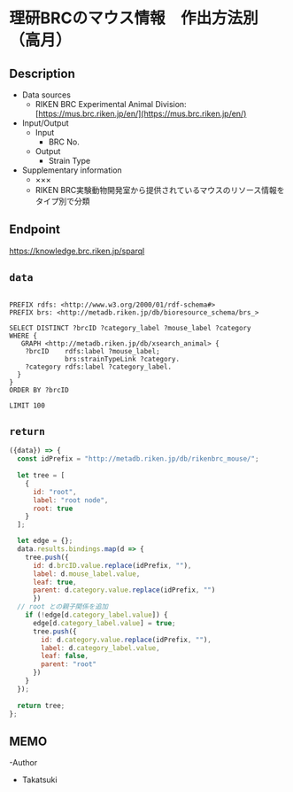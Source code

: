 # 理研BRCのマウス情報　作出方法別（高月）

## Description

- Data sources
     - RIKEN BRC Experimental Animal Division: [https://mus.brc.riken.jp/en/](https://mus.brc.riken.jp/en/)
- Input/Output
     -  Input
        - BRC No.
    - Output
        - Strain Type
- Supplementary information
     - ×××
     - RIKEN BRC実験動物開発室から提供されているマウスのリソース情報をタイプ別で分類


## Endpoint

https://knowledge.brc.riken.jp/sparql

## `data`

```sparql

PREFIX rdfs: <http://www.w3.org/2000/01/rdf-schema#>
PREFIX brs: <http://metadb.riken.jp/db/bioresource_schema/brs_>

SELECT DISTINCT ?brcID ?category_label ?mouse_label ?category
WHERE {
   GRAPH <http://metadb.riken.jp/db/xsearch_animal> { 
    ?brcID    rdfs:label ?mouse_label;
              brs:strainTypeLink ?category.
    ?category rdfs:label ?category_label.
  }
} 
ORDER BY ?brcID

LIMIT 100
```
## `return`

```javascript
({data}) => {
  const idPrefix = "http://metadb.riken.jp/db/rikenbrc_mouse/";
 
  let tree = [
    {
      id: "root",
      label: "root node",
      root: true
    }
  ];

  let edge = {};
  data.results.bindings.map(d => {
    tree.push({
      id: d.brcID.value.replace(idPrefix, ""),
      label: d.mouse_label.value,
      leaf: true,
      parent: d.category.value.replace(idPrefix, "")
      })
  // root との親子関係を追加
    if (!edge[d.category_label.value]) {
      edge[d.category_label.value] = true;
      tree.push({   
        id: d.category.value.replace(idPrefix, ""),
        label: d.category_label.value,
        leaf: false,
        parent: "root"
      })
    }
  });
  
  return tree;
};
```


## MEMO
-Author
 - Takatsuki
